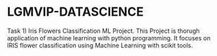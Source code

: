 # LGMVIP-DATASCIENCE

Task 1) Iris Flowers Classification ML Project.
This Project is thorugh application of machine learning with python programming. It focuses on IRIS flower classification using Machine Learning with scikit tools.

